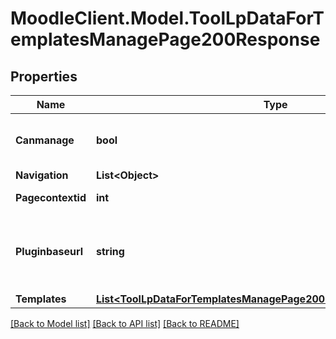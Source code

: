 # MoodleClient.Model.ToolLpDataForTemplatesManagePage200Response

## Properties

Name | Type | Description | Notes
------------ | ------------- | ------------- | -------------
**Canmanage** | **bool** | Whether the user manage the templates | [default to null]
**Navigation** | **List&lt;Object&gt;** |  | 
**Pagecontextid** | **int** | The page context id | 
**Pluginbaseurl** | **string** | Url to the tool_lp plugin folder on this Moodle site | 
**Templates** | [**List&lt;ToolLpDataForTemplatesManagePage200ResponseTemplatesInner&gt;**](ToolLpDataForTemplatesManagePage200ResponseTemplatesInner.md) |  | 

[[Back to Model list]](../README.md#documentation-for-models) [[Back to API list]](../README.md#documentation-for-api-endpoints) [[Back to README]](../README.md)

